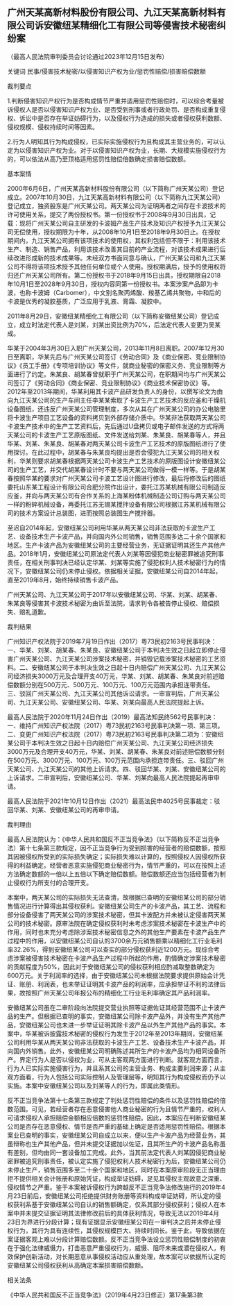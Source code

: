 ## 广州天某高新材料股份有限公司、九江天某高新材料有限公司诉安徽纽某精细化工有限公司等侵害技术秘密纠纷案

（最高人民法院审判委员会讨论通过2023年12月15日发布）



关键词 民事/侵害技术秘密/以侵害知识产权为业/惩罚性赔偿/损害赔偿数额

裁判要点

1.判断侵害知识产权行为是否构成情节严重并适用惩罚性赔偿时，可以综合考量被诉侵权人是否以侵害知识产权为业、是否受到刑事或者行政处罚、是否构成重复侵权、诉讼中是否存在举证妨碍行为，以及侵权行为造成的损失或者侵权获利数额、侵权规模、侵权持续时间等因素。

2.行为人明知其行为构成侵权，已实际实施侵权行为且构成其主营业务的，可以认定为以侵害知识产权为业。对于以侵害知识产权为业，长期、大规模实施侵权行为的，可以依法从高乃至顶格适用惩罚性赔偿倍数确定损害赔偿数额。

基本案情

2000年6月6日，广州天某高新材料股份有限公司（以下简称广州天某公司）登记成立。2007年10月30日，九江天某高新材料有限公司（以下简称九江天某公司）登记成立，独资股东是广州天某公司。两天某公司为证明两者之间存在卡波技术的许可使用关系，提交了两份授权书。第一份授权书于2008年9月30日出具，记载：现将广州天某公司自主研发的卡波姆产品生产技术及知识产权授予九江天某公司无偿使用，授权期限为十年，从2008年10月1日至2018年9月30日止。在授权期间内，九江天某公司拥有该项技术的使用权，其权利包括但不限于：利用该技术生产、制造、销售产品，利用该技术改善其目前的产业流程，对该技术成果进行后续改进形成新的技术成果等。未经双方书面同意与确认，广州天某公司和九江天某公司不得将该项技术授予其他任何单位或个人使用。授权期满后，授予的使用权将归还广州天某公司所有。第二份授权书于2018年9月15日出具，授权期限自2018年10月1日至2028年9月30日，授权内容同第一份授权书。本案涉案产品即为卡波，也称卡波姆（Carbomer），中文别名聚丙烯酸、羧基乙烯共聚物，中和后的卡波是优秀的凝胶基质，广泛应用于乳液、膏霜、凝胶中。

2011年8月29日，安徽纽某精细化工有限公司（以下简称安徽纽某公司）登记成立，成立时法定代表人是刘某，刘某出资比例为70%，后法定代表人变更为吴某成。

华某于2004年3月30日入职广州天某公司，2013年11月8日离职。2007年12月30日至离职，华某先后与广州天某公司签订《劳动合同》及《商业保密、竞业限制协议》《员工手册》《专项培训协议》等文件，就商业秘密的保密义务、竞业限制等方面进行了约定。朱某良、胡某春曾就职于广州天某公司，在职期间均与广州天某公司签订了《劳动合同》《商业保密、竞业限制协议》《商业技术保密协议》等。2012年至2013年期间，华某利用其卡波产品研发负责人的身份，以撰写论文为由向九江天某公司的生产车间主任李某某索取了卡波生产工艺技术的反应釜和干燥机设备图纸，还违反广州天某公司管理制度，多次从其在广州天某公司的办公电脑里将卡波生产项目工艺设备的资料拷贝到外部存储介质中。华某非法获取两天某公司卡波生产技术中的生产工艺资料后，先后通过U盘拷贝或电子邮件发送的方式将两天某公司的卡波生产工艺原版图纸、文件发送给刘某、朱某良、胡某春等人，并且华某、刘某、朱某良、胡某春对两天某公司卡波生产工艺技术的原版图纸进行了使用探讨。在此过程中，胡某春与朱某良均提出是否会侵犯九江天某公司的相关权利，华某则要求胡某春根据两天某公司卡波生产工艺技术的原版图设计安徽纽某公司的生产工艺，并交代胡某春设计时不要与两天某公司做得一模一样等。于是胡某春按照华某的要求对广州天某公司卡波工艺设计图进行修改，最后将修改后的图纸委托山东某工程设计有限公司合肥分院作出设计，委托江苏某机械有限公司制造反应釜，并向与两天某公司有合作关系的上海某粉体机械制造公司订购与两天某公司一样的粉碎机械设备，再委托江苏无锡某搅拌设备有限公司根据江苏某机械有限公司的技术方案设计总装图，进而按照总装图生产搅拌器。

至迟自2014年起，安徽纽某公司利用华某从两天某公司非法获取的卡波生产工艺、设备技术生产卡波产品，并向国内外公司销售，销售范围多达二十余个国家和地区。生产卡波产品为安徽纽某公司的主要经营业务，无证据证明其还生产其他产品。2018年1月，安徽纽某公司原法定代表人刘某等因侵犯商业秘密罪被追究刑事责任，在相关刑事判决已经认定华某、刘某等实施了侵犯权利人技术秘密行为的情况下，安徽纽某公司仍未停止侵权。依据相关证据，安徽纽某公司自2014年起，直至2019年8月，始终持续销售卡波产品。

广州天某公司、九江天某公司于2017年以安徽纽某公司、华某、刘某、胡某春、朱某良等侵害其卡波技术秘密为由诉至法院，请求判令各被告停止侵权、赔偿损失、赔礼道歉。

裁判结果

广州知识产权法院于2019年7月19日作出（2017）粤73民初2163号民事判决：一、华某、刘某、胡某春、朱某良、安徽纽某公司于本判决生效之日起立即停止侵害广州天某公司、九江天某公司涉案技术秘密，并销毁记载涉案技术秘密的工艺资料。二、安徽纽某公司于本判决生效之日起十日内赔偿广州天某公司、九江天某公司经济损失3000万元及合理开支40万元，华某、刘某、胡某春、朱某良对前述赔偿数额分别在500万元、500万元、100万元、100万元范围内承担连带责任。三、驳回广州天某公司、九江天某公司其他诉讼请求。一审宣判后，广州天某公司、九江天某公司、安徽纽某公司、华某、刘某向最高人民法院提起上诉。

最高人民法院于2020年11月24日作出（2019）最高法知民终562号民事判决：一、维持广州知识产权法院（2017）粤73民初2163号民事判决第一项、第三项。二、变更广州知识产权法院（2017）粤73民初2163号民事判决第二项为：安徽纽某公司于本判决生效之日起十日内赔偿广州天某公司、九江天某公司经济损失3000万元及合理开支40万元，华某、刘某、胡某春、朱某良对前述赔偿数额分别在500万元、3000万元、100万元、100万元范围内承担连带责任。三、驳回广州天某公司、九江天某公司的其他上诉请求。四、驳回华某、刘某、安徽纽某公司的上诉请求。二审宣判后，安徽纽某公司、华某、刘某向最高人民法院提起再审申请。

最高人民法院于2021年10月12日作出（2021）最高法民申4025号民事裁定：驳回华某、刘某、安徽纽某公司的再审申请。

裁判理由

最高人民法院认为：《中华人民共和国反不正当竞争法》（以下简称反不正当竞争法）第十七条第三款规定，因不正当竞争行为受到损害的经营者的赔偿数额，按照其因被侵权所受到的实际损失确定；实际损失难以计算的，按照侵权人因侵权所获得的利益确定。经营者恶意实施侵犯商业秘密行为，情节严重的，可以在按照上述方法确定数额的一倍以上五倍以下确定赔偿数额。赔偿数额还应当包括经营者为制止侵权行为所支付的合理开支。

本案中，两天某公司的实际损失无法查清，故根据已查明的安徽纽某公司的部分销售情况进行计算得出其侵权获利。安徽纽某公司生产的卡波产品，其工艺、流程和部分设备侵害了两天某公司的涉案技术秘密，但其卡波配方并未被认定侵害两天某公司的技术秘密。原审法院在确定侵权获利时未考虑涉案技术秘密在卡波生产中的作用，同时也未充分考虑除涉案技术秘密信息之外的其他生产要素在卡波产品生产过程中的作用，以安徽纽某公司自认的3700余万元销售额乘以精细化工行业毛利率32.26%，得到安徽纽某公司可以查实的部分侵权获利近1200万元。现综合考虑涉案被侵害技术秘密在卡波产品生产过程中所起的作用，酌情确定涉案技术秘密的贡献程度为50%，因此对于安徽纽某公司的侵权获利相应酌减取整数确定为600万元。关于利润率的选择，由于安徽纽某公司未根据法院要求提供原始会计凭证、账册、利润表，也未举证证明其卡波产品的利润率，应承担举证不利的法律后果，故按照广州天某公司年报公布的精细化工行业毛利率确定其产品利润率。

安徽纽某公司虽在二审阶段向法院提交营业执照等证据佐证其经营范围不止卡波产品的生产。但根据已查明的事实，安徽纽某公司除卡波产品外，并没有生产其他产品，安徽纽某公司也未进一步举证证明其除卡波产品以外生产其他产品的事实。本案中，华某被诉披露技术秘密的侵权行为发生于2012年至2013年期间，安徽纽某公司利用华某从两天某公司非法获取的卡波生产工艺、设备技术生产卡波产品，并向国内外销售。此外，安徽纽某公司明确陈述其所生产的卡波产品均为相同设备所产。界定行为人是否以侵权为业，可从主客观两方面进行判断。就客观方面而言，行为人已实际实施侵害行为，并且系其公司的主营业务、构成主要利润来源；从主观方面看，行为人包括公司实际控制人及管理层等，明知其行为构成侵权而仍予以实施。本案中安徽纽某公司以及刘某等人的行为，即属此类情形。

反不正当竞争法第十七条第三款规定了判处惩罚性赔偿的条件以及惩罚性赔偿的倍数范围。可见，若经营者存在恶意侵害他人商业秘密的行为且情节严重的，权利人可请求侵权人承担赔偿金额相应倍数的惩罚性赔偿。因此，本案应在判断安徽纽某公司是否存在恶意侵权、情节是否严重的基础上确定是否适用惩罚性赔偿。根据本案业已查明的事实，安徽纽某公司自成立以来，便以生产卡波产品为经营业务，其虽辩称也生产其他产品，但并未提交证据加以佐证，且其所生产的卡波产品名称虽有差别，但均由同一套设备加工完成。此外，当其前法定代表人刘某因侵犯商业秘密罪被追究刑事责任，被认定实施了侵犯权利人技术秘密行为后，安徽纽某公司仍未停止生产，销售范围多至二十余个国家和地区，同时在本案原审阶段无正当理由拒不提供相关会计账册和原始凭证，构成举证妨碍，足见其侵权主观故意之深重、侵权情节之严重。鉴于本案被诉侵权行为跨越反不正当竞争法修改施行的2019年4月23日前后，安徽纽某公司拒绝提供财务账册等资料构成举证妨碍，所认定的侵权获利系基于安徽纽某公司自认的销售额确定，仅系其部分侵权获利；侵权人在本案中并未提交证据证明其法律修改前后的具体获利情况，导致无法以2019年4月23日为界进行分段计算；现有证据显示安徽纽某公司在一审判决之后并未停止侵权行为，其行为具有连续性，其侵权规模巨大、持续时间长。鉴于此，导致依据在案证据客观上难以分段计算赔偿数额。反不正当竞争法设立惩罚性赔偿制度的初衷在于强化法律威慑力，打击恶意严重侵权行为，威慑、阻吓未来或潜在侵权人，有效保护创新活动，对长期恶意从事侵权活动应从重处理，故本案可以依据所认定的安徽纽某公司侵权获利从高确定本案损害赔偿数额。

相关法条

《中华人民共和国反不正当竞争法》（2019年4月23日修正）第17条第3款




